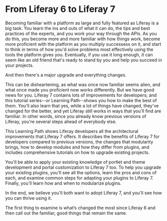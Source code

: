 # From Liferay 6 to Liferay 7 [](id=from-liferay-6-to-liferay-7)

Becoming familiar with a platform as large and fully featured as Liferay is 
a big task. You learn the ins and outs of what it can do, the tips and best 
practices of the experts, and you work your way through the APIs. As you do 
this, you become more and more familiar with how things work, become more 
proficient with the platform as you multiply successess on it, and start to 
think in terms of how you'd solve problems most effectively using the tools the 
platform gives you. Eventually, if you use it long enough, it can seem like an 
old friend that's ready to stand by you and help you succeed in your projects. 

And then there's a major upgrade and everything changes. 

This can be disheartening, as what was once now familiar seems alien, and what 
once made you proficient now works differently. But we have good news for you. 
Liferay 7 contains lots of improvements for developers; and this tutorial 
series--or Learning Path--shows you how to make the best of them. You'll also 
learn that yes, while a lot of things have changed, they've changed for the 
better, and yet Liferay still works in ways that you'll find are familiar. In 
other words, since you already know previous versions of Liferay, you're 
several steps ahead of everybody else. 

This Learning Path shows Liferay developers all the architectural improvements 
that Liferay 7 offers. It describes the benefits of Liferay 7 for developers 
compared to previous versions, the changes that modularity brings, how to 
develop modules and how they differ from plugins, and includes comprehensive 
tutorials on how to upgrade existing projects.

You'll be able to apply your existing knowledge of portlet and theme development
and portal customization to Liferay 7 too. To help you upgrade your existing 
plugins, you'll see all the options, learn the pros and cons of each, and 
examine common steps for adapting your plugins to Liferay 7. Finally, you'll 
learn how and when to modularize plugins.

In the end, we believe you'll both want to adopt Liferay 7, and you'll see 
how you can thrive using it.

The first thing to examine is what’s changed the most since Liferay 6 and then 
call out the familiar, good things that remain the same. 
